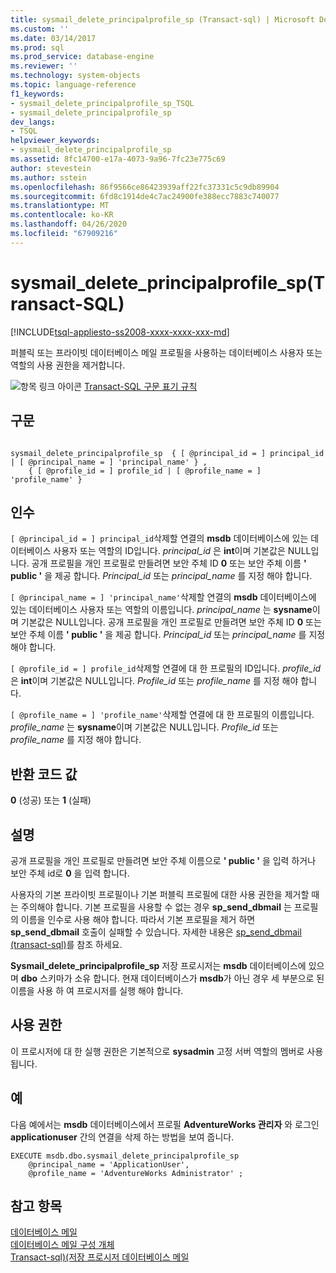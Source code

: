 ```yaml
---
title: sysmail_delete_principalprofile_sp (Transact-sql) | Microsoft Docs
ms.custom: ''
ms.date: 03/14/2017
ms.prod: sql
ms.prod_service: database-engine
ms.reviewer: ''
ms.technology: system-objects
ms.topic: language-reference
f1_keywords:
- sysmail_delete_principalprofile_sp_TSQL
- sysmail_delete_principalprofile_sp
dev_langs:
- TSQL
helpviewer_keywords:
- sysmail_delete_principalprofile_sp
ms.assetid: 8fc14700-e17a-4073-9a96-7fc23e775c69
author: stevestein
ms.author: sstein
ms.openlocfilehash: 86f9566ce86423939aff22fc37331c5c9db89904
ms.sourcegitcommit: 6fd8c1914de4c7ac24900fe388ecc7883c740077
ms.translationtype: MT
ms.contentlocale: ko-KR
ms.lasthandoff: 04/26/2020
ms.locfileid: "67909216"
---
```

# <a name="sysmail_delete_principalprofile_sp-transact-sql"></a>sysmail_delete_principalprofile_sp(Transact-SQL)
[!INCLUDE[tsql-appliesto-ss2008-xxxx-xxxx-xxx-md](../../includes/tsql-appliesto-ss2008-xxxx-xxxx-xxx-md.md)]

  퍼블릭 또는 프라이빗 데이터베이스 메일 프로필을 사용하는 데이터베이스 사용자 또는 역할의 사용 권한을 제거합니다.  
  
 ![항목 링크 아이콘](../../database-engine/configure-windows/media/topic-link.gif "항목 링크 아이콘") [Transact-SQL 구문 표기 규칙](../../t-sql/language-elements/transact-sql-syntax-conventions-transact-sql.md)  
  
## <a name="syntax"></a>구문  
  
```  
  
sysmail_delete_principalprofile_sp  { [ @principal_id = ] principal_id | [ @principal_name = ] 'principal_name' } ,  
    { [ @profile_id = ] profile_id | [ @profile_name = ] 'profile_name' }  
```  
  
## <a name="arguments"></a>인수  
`[ @principal_id = ] principal_id`삭제할 연결의 **msdb** 데이터베이스에 있는 데이터베이스 사용자 또는 역할의 ID입니다. *principal_id* 은 **int**이며 기본값은 NULL입니다. 공개 프로필을 개인 프로필로 만들려면 보안 주체 ID **0** 또는 보안 주체 이름 **' public '** 을 제공 합니다. *Principal_id* 또는 *principal_name* 를 지정 해야 합니다.  
  
`[ @principal_name = ] 'principal_name'`삭제할 연결의 **msdb** 데이터베이스에 있는 데이터베이스 사용자 또는 역할의 이름입니다. *principal_name* 는 **sysname**이며 기본값은 NULL입니다. 공개 프로필을 개인 프로필로 만들려면 보안 주체 ID **0** 또는 보안 주체 이름 **' public '** 을 제공 합니다. *Principal_id* 또는 *principal_name* 를 지정 해야 합니다.  
  
`[ @profile_id = ] profile_id`삭제할 연결에 대 한 프로필의 ID입니다. *profile_id* 은 **int**이며 기본값은 NULL입니다. *Profile_id* 또는 *profile_name* 를 지정 해야 합니다.  
  
`[ @profile_name = ] 'profile_name'`삭제할 연결에 대 한 프로필의 이름입니다. *profile_name* 는 **sysname**이며 기본값은 NULL입니다. *Profile_id* 또는 *profile_name* 를 지정 해야 합니다.  
  
## <a name="return-code-values"></a>반환 코드 값  
 **0** (성공) 또는 **1** (실패)  
  
## <a name="remarks"></a>설명  
 공개 프로필을 개인 프로필로 만들려면 보안 주체 이름으로 **' public '** 을 입력 하거나 보안 주체 id로 **0** 을 입력 합니다.  
  
 사용자의 기본 프라이빗 프로필이나 기본 퍼블릭 프로필에 대한 사용 권한을 제거할 때는 주의해야 합니다. 기본 프로필을 사용할 수 없는 경우 **sp_send_dbmail** 는 프로필의 이름을 인수로 사용 해야 합니다. 따라서 기본 프로필을 제거 하면 **sp_send_dbmail** 호출이 실패할 수 있습니다. 자세한 내용은 [sp_send_dbmail &#40;transact-sql&#41;](../../relational-databases/system-stored-procedures/sp-send-dbmail-transact-sql.md)를 참조 하세요.  
  
 **Sysmail_delete_principalprofile_sp** 저장 프로시저는 **msdb** 데이터베이스에 있으며 **dbo** 스키마가 소유 합니다. 현재 데이터베이스가 **msdb**가 아닌 경우 세 부분으로 된 이름을 사용 하 여 프로시저를 실행 해야 합니다.  
  
## <a name="permissions"></a>사용 권한  
 이 프로시저에 대 한 실행 권한은 기본적으로 **sysadmin** 고정 서버 역할의 멤버로 사용 됩니다.  
  
## <a name="examples"></a>예  
 다음 예에서는 **msdb** 데이터베이스에서 프로필 **AdventureWorks 관리자** 와 로그인 **applicationuser** 간의 연결을 삭제 하는 방법을 보여 줍니다.  
  
```  
EXECUTE msdb.dbo.sysmail_delete_principalprofile_sp  
    @principal_name = 'ApplicationUser',  
    @profile_name = 'AdventureWorks Administrator' ;  
```  
  
## <a name="see-also"></a>참고 항목  
 [데이터베이스 메일](../../relational-databases/database-mail/database-mail.md)   
 [데이터베이스 메일 구성 개체](../../relational-databases/database-mail/database-mail-configuration-objects.md)   
 [Transact-sql&#41;&#40;저장 프로시저 데이터베이스 메일](../../relational-databases/system-stored-procedures/database-mail-stored-procedures-transact-sql.md)  
  
  
